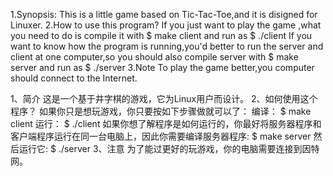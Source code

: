 1.Synopsis:
	This is a little game based on Tic-Tac-Toe,and it is disigned for Linuxer.
2.How to use this program?
If you just want to play the game ,what you need to do is compile it with
$ make client
and run as
$ ./client
If you want to know how the program is running,you'd better to run the server and client at one computer,so you should also compile server with
$ make server
and run as
$ ./server
3.Note
To play the game better,you computer should connect to the Internet.

1、简介
这是一个基于井字棋的游戏，它为Linux用户而设计。
2、如何使用这个程序？
如果你只是想玩游戏，你只要按如下步骤做就可以了：
编译：
$ make client
运行：
$ ./client
如果你想了解程序是如何运行的，你最好将服务器程序和客户端程序运行在同一台电脑上，因此你需要编译服务器程序:
$ make server
然后运行它:
$ ./server
3、注意
为了能过更好的玩游戏，你的电脑需要连接到因特网。
